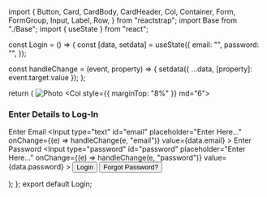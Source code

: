 import {
  Button,
  Card,
  CardBody,
  CardHeader,
  Col,
  Container,
  Form,
  FormGroup,
  Input,
  Label,
  Row,
} from "reactstrap";
import Base from "./Base";
import { useState } from "react";

const Login = () => {
  const [data, setdata] = useState({
    email: "",
    password: "",
  });

  const handleChange = (event, property) => {
    setdata({ ...data, [property]: event.target.value });
  };

  return (
    <Base>
      <Container>
        <Row className="mt-4">
          <Col md="6">
            <img
              src="https://mdbcdn.b-cdn.net/img/Photos/new-templates/bootstrap-login-form/draw2.webp"
              alt="Photo"
              className="img-fluid"
            />
          </Col>
          <Col style={{ marginTop: "8%" }} md="6">
            <Card color="light">
              <CardHeader>
                <h3>Enter Details to Log-In</h3>
              </CardHeader>
              <CardBody>
                <Form>
                  <FormGroup>
                    <Label for="email">Enter Email</Label>
                    <Input
                      type="text"
                      id="email"
                      placeholder="Enter Here..."
                      onChange={(e) => handleChange(e, "email")}
                      value={data.email}
                    ></Input>
                  </FormGroup>
                  <FormGroup>
                    <Label for="password">Enter Password</Label>
                    <Input
                      type="password"
                      id="password"
                      placeholder="Enter Here..."
                      onChange={(e) => handleChange(e, "password")}
                      value={data.password}
                    ></Input>
                  </FormGroup>
                  <Container className="text-center">
                    <Button color="kight" outline>
                      Login
                    </Button>
                    <Button className="ms-2" color="secondary">
                      Forgot Password?
                    </Button>
                  </Container>
                </Form>
              </CardBody>
            </Card>
          </Col>
        </Row>
      </Container>
    </Base>
  );
};
export default Login;
